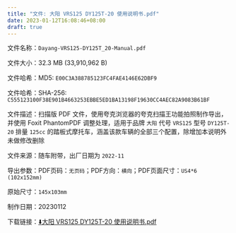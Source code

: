 ```yaml
---
title: "文件: 大阳 VRS125 DY125T-20 使用说明书.pdf"
date: 2023-01-12T16:08:46+08:00
draft: true
---
```


文件名称：`Dayang-VRS125-DY125T_20-Manual.pdf`

文件大小：32.3 MB (33,910,962 B)

文件哈希：MD5: `E00C3A388785123FC4FAE4146E62DBF9`

文件哈希：SHA-256: `C555123100F38E901B4663253EBBE5ED1BA13198F19630CC4AEC82A9083B61BF`

文件描述：扫描版 PDF 文件，使用夸克浏览器的夸克扫描王功能拍照制作导出，并使用 Foxit PhantomPDF 调整处理，适用于品牌 `大阳` 代号 `VRS125` 型号 `DY125T-20` 排量 `125cc` 的踏板式摩托车，涵盖该款车辆的全部三个配置，除增加本说明外未做修改删除

文件来源：随车附带，出厂日期为 `2022-11`

导出参数：PDF页码：`无页码`；PDF方向：`横向`；PDF页面尺寸：`US4*6 (102x152mm)`

原始尺寸：`145x103mm`

制作日期：20230112

下载链接：[⬇️大阳 VRS125 DY125T-20 使用说明书.pdf](files/Dayang-VRS125-DY125T_20-Manual.pdf)
